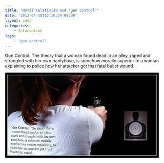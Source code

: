 ```yaml
---
title: "Moral relativism and 'gun control'"
date: '2013-04-15T12:16:34-08:00'
layout: post
categories:
    - Information
tags:
    - 'gun control'
---
```


Gun Control: The theory that a woman found dead in an alley, raped and strangled with her own pantyhose, is somehow morally superior to a woman explaining to police how her attacker got that fatal bullet wound.

![Moral relativism and 'gun control'](/assets/img/2013/04/20100409-gun-control.jpg)
